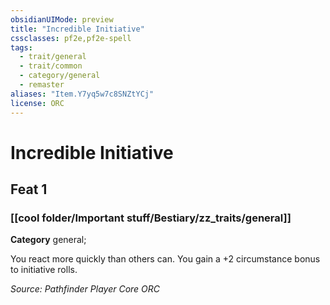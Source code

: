 ```yaml
---
obsidianUIMode: preview
title: "Incredible Initiative"
cssclasses: pf2e,pf2e-spell
tags:
  - trait/general
  - trait/common
  - category/general
  - remaster
aliases: "Item.Y7yq5w7c8SNZtYCj"
license: ORC
---
```

# Incredible Initiative
## Feat 1
### [[cool folder/Important stuff/Bestiary/zz_traits/general]]

**Category** general; 




You react more quickly than others can. You gain a +2 circumstance bonus to initiative rolls.

*Source: Pathfinder Player Core*
*ORC*